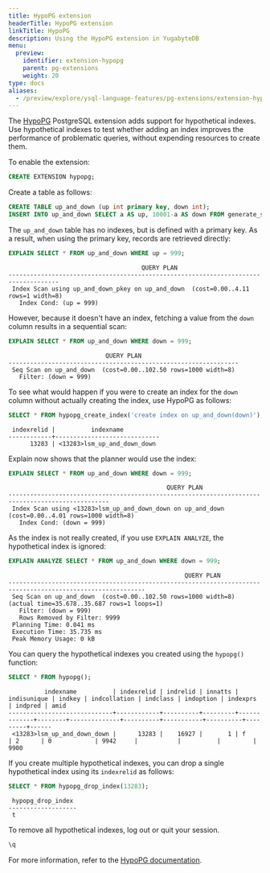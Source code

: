 ```yaml
---
title: HypoPG extension
headerTitle: HypoPG extension
linkTitle: HypoPG
description: Using the HypoPG extension in YugabyteDB
menu:
  preview:
    identifier: extension-hypopg
    parent: pg-extensions
    weight: 20
type: docs
aliases:
  - /preview/explore/ysql-language-features/pg-extensions/extension-hypopg
---
```


The [HypoPG](https://github.com/HypoPG/hypopg) PostgreSQL extension adds support for hypothetical indexes. Use hypothetical indexes to test whether adding an index improves the performance of problematic queries, without expending resources to create them.

To enable the extension:

```sql
CREATE EXTENSION hypopg;
```

Create a table as follows:

```sql
CREATE TABLE up_and_down (up int primary key, down int);
INSERT INTO up_and_down SELECT a AS up, 10001-a AS down FROM generate_series(1,10000) a;
```

The `up_and_down` table has no indexes, but is defined with a primary key. As a result, when using the primary key, records are retrieved directly:

```sql
EXPLAIN SELECT * FROM up_and_down WHERE up = 999;
```

```output
                                     QUERY PLAN
------------------------------------------------------------------------------------
 Index Scan using up_and_down_pkey on up_and_down  (cost=0.00..4.11 rows=1 width=8)
   Index Cond: (up = 999)
```

However, because it doesn't have an index, fetching a value from the `down` column results in a sequential scan:

```sql
EXPLAIN SELECT * FROM up_and_down WHERE down = 999;
```

```output
                           QUERY PLAN
----------------------------------------------------------------
 Seq Scan on up_and_down  (cost=0.00..102.50 rows=1000 width=8)
   Filter: (down = 999)
```

To see what would happen if you were to create an index for the `down` column without actually creating the index, use HypoPG as follows:

```sql
SELECT * FROM hypopg_create_index('create index on up_and_down(down)');
```

```output
 indexrelid |          indexname
------------+-----------------------------
      13283 | <13283>lsm_up_and_down_down
```

Explain now shows that the planner would use the index:

```sql
EXPLAIN SELECT * FROM up_and_down WHERE down = 999;
```

```output
                                            QUERY PLAN
--------------------------------------------------------------------------------------------------
 Index Scan using <13283>lsm_up_and_down_down on up_and_down  (cost=0.00..4.01 rows=1000 width=8)
   Index Cond: (down = 999)
```

As the index is not really created, if you use `EXPLAIN ANALYZE`, the hypothetical index is ignored:

```sql
EXPLAIN ANALYZE SELECT * FROM up_and_down WHERE down = 999;
```

```output
                                                 QUERY PLAN
------------------------------------------------------------------------------------------------------------
 Seq Scan on up_and_down  (cost=0.00..102.50 rows=1000 width=8) (actual time=35.678..35.687 rows=1 loops=1)
   Filter: (down = 999)
   Rows Removed by Filter: 9999
 Planning Time: 0.041 ms
 Execution Time: 35.735 ms
 Peak Memory Usage: 0 kB
```

You can query the hypothetical indexes you created using the `hypopg()` function:

```sql
SELECT * FROM hypopg();
```

```output
          indexname          | indexrelid | indrelid | innatts | indisunique | indkey | indcollation | indclass | indoption | indexprs | indpred | amid
-----------------------------+------------+----------+---------+-------------+--------+--------------+----------+-----------+----------+---------+------
 <13283>lsm_up_and_down_down |      13283 |    16927 |       1 | f           | 2      | 0            | 9942     |           |          |         | 9900
```

If you create multiple hypothetical indexes, you can drop a single hypothetical index using its `indexrelid` as follows:

```sql
SELECT * FROM hypopg_drop_index(13283);
```

```output
 hypopg_drop_index
-------------------
 t
```

To remove all hypothetical indexes, log out or quit your session.

```sql
\q
```

For more information, refer to the [HypoPG documentation](https://hypopg.readthedocs.io/en/rel1_stable/).
